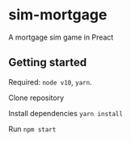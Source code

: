 # sim-mortgage

A mortgage sim game in Preact

## Getting started

Required: `node v10`, `yarn`.

Clone repository

Install dependencies `yarn install`

Run `npm start`
